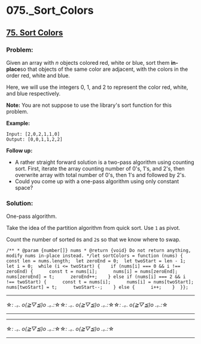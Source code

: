 # 075.\_Sort_Colors

## [75. Sort Colors](https://leetcode.com/problems/sort-colors/description/)

### Problem:

Given an array with _n_ objects colored red, white or blue, sort them **in-place**so that objects of the same color are adjacent, with the colors in the order red, white and blue.

Here, we will use the integers 0, 1, and 2 to represent the color red, white, and blue respectively.

**Note:** You are not suppose to use the library's sort function for this problem.

**Example:**

```
Input: [2,0,2,1,1,0]
Output: [0,0,1,1,2,2]
```

**Follow up:**

- A rather straight forward solution is a two-pass algorithm using counting sort. First, iterate the array counting number of 0's, 1's, and 2's, then overwrite array with total number of 0's, then 1's and followed by 2's.
- Could you come up with a one-pass algorithm using only constant space?

### Solution:

One-pass algorithm.

Take the idea of the partition algorithm from quick sort. Use `1` as pivot.

Count the number of sorted `0`s and `2`s so that we know where to swap.

```
/** * @param {number[]} nums * @return {void} Do not return anything, modify nums in-place instead. */let sortColors = function (nums) {  const len = nums.length;  let zeroEnd = 0;  let twoStart = len - 1;  let i = 0;  while (i <= twoStart) {    if (nums[i] === 0 && i !== zeroEnd) {      const t = nums[i];      nums[i] = nums[zeroEnd];      nums[zeroEnd] = t;      zeroEnd++;    } else if (nums[i] === 2 && i !== twoStart) {      const t = nums[i];      nums[i] = nums[twoStart];      nums[twoStart] = t;      twoStart--;    } else {      i++;    }  }};
```

---

☆*: .｡. o(≧▽≦)o .｡.:*☆☆*: .｡. o(≧▽≦)o .｡.:*☆☆*: .｡. o(≧▽≦)o .｡.:*☆

---

---

☆*: .｡. o(≧▽≦)o .｡.:*☆☆*: .｡. o(≧▽≦)o .｡.:*☆

---

